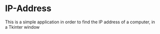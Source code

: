 # IP-Address
This is a simple application in order to find the IP address of a computer, in a Tkinter window
